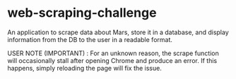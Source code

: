 # web-scraping-challenge
An application to scrape data about Mars, store it in a database, and display information from the DB to the user in a readable format. 

USER NOTE (IMPORTANT) :  For an unknown reason, the scrape function will occasionally stall after opening Chrome and produce an error. If this happens, simply reloading the page will fix the issue.